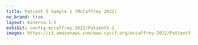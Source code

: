 ```yaml
---
title: Patient 5 Sample 1 (McCaffrey 2022)
no_brand: true
layout: minerva-1-5
exhibit: config-mccaffrey-2022/Patient5-1 
images: https://s3.amazonaws.com/www.cycif.org/mccaffrey-2022/Patient5-1
---
```

